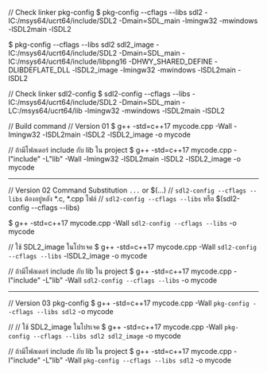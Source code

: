 // Check linker pkg-config
$ pkg-config --cflags --libs sdl2
-IC:/msys64/ucrt64/include/SDL2 -Dmain=SDL_main -lmingw32 -mwindows -lSDL2main -lSDL2

$ pkg-config --cflags --libs sdl2 sdl2_image
-IC:/msys64/ucrt64/include/SDL2 -Dmain=SDL_main -IC:/msys64/ucrt64/include/libpng16 -DHWY_SHARED_DEFINE -DLIBDEFLATE_DLL -lSDL2_image -lmingw32 -mwindows -lSDL2main -lSDL2


// Check linker sdl2-config
$ sdl2-config --cflags --libs
-IC:/msys64/ucrt64/include/SDL2 -Dmain=SDL_main
-LC:/msys64/ucrt64/lib -lmingw32 -mwindows -lSDL2main -lSDL2



// Build command
// Version 01
$ g++ -std=c++17 mycode.cpp -Wall -lmingw32 -lSDL2main -lSDL2 -lSDL2_image -o mycode

// ถ้ามีโฟลเดอร์ include กับ lib ใน project
$ g++ -std=c++17 mycode.cpp -I"include" -L"lib" -Wall -lmingw32 -lSDL2main -lSDL2 -lSDL2_image -o mycode

---------------------------------------------------------------------------------------------------------

// Version 02 Command Substitution `...` or $(...)
// `sdl2-config --cflags --libs` ต้องอยู่หลัง *.c, *.cpp ไฟล์
// `sdl2-config --cflags --libs` หรือ $(sdl2-config --cflags --libs)

$ g++ -std=c++17 mycode.cpp -Wall `sdl2-config --cflags --libs` -o mycode

// ใช้ SDL2_image ในโปรเจค
$ g++ -std=c++17 mycode.cpp -Wall `sdl2-config --cflags --libs` -lSDL2_image -o mycode

// ถ้ามีโฟลเดอร์ include กับ lib ใน project
$ g++ -std=c++17 mycode.cpp -I"include" -L"lib" -Wall `sdl2-config --cflags --libs` -o mycode

---------------------------------------------------------------------------------------------------------

// Version 03 pkg-config
$ g++ -std=c++17 mycode.cpp -Wall `pkg-config --cflags --libs sdl2` -o mycode

// // ใช้ SDL2_image ในโปรเจค
$ g++ -std=c++17 mycode.cpp -Wall `pkg-config --cflags --libs sdl2 sdl2_image` -o mycode

// ถ้ามีโฟลเดอร์ include กับ lib ใน project
$ g++ -std=c++17 mycode.cpp -I"include" -L"lib" -Wall `pkg-config --cflags --libs sdl2` -o mycode
